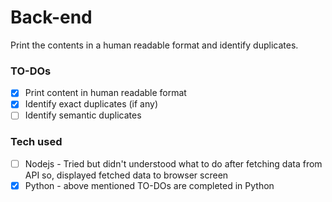 # Back-end

Print the contents in a human readable format and identify duplicates.

### TO-DOs

- [x] Print content in human readable format
- [x] Identify exact duplicates (if any)
- [ ] Identify semantic duplicates

### Tech used

- [ ] Nodejs - Tried but didn't understood what to do after fetching data from API so, displayed fetched data to browser screen
- [x] Python - above mentioned TO-DOs are completed in Python
